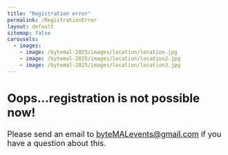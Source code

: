 ```yaml
---
title: "Registration error"
permalink: /RegistrationError
layout: default
sitemap: false
carousels:
  - images: 
    - image: /bytemal-2025/images/location/location.jpg
    - image: /bytemal-2025/images/location/location2.jpg
    - image: /bytemal-2025/images/location/location3.jpg
---
```


  <div class="col-sm-12 px-3">
	  <div class="jumbotron p-5" style="text-align:left; font-size:18px">
		  <h2><b>Oops...registration is not possible now!</b></h2>
		  <p> Please send an email to <a href = "mailto:byteMALevents@gmail.com">byteMALevents@gmail.com</a> if you have a question about this.
	          </p>
	  </div>
	  

